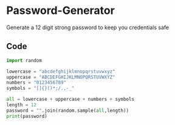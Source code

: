 # Password-Generator
Generate a 12 digit strong password to keep you credentials safe
## Code

```py
import random

lowercase = "abcdefghijklmnopqrstuvwxyz"
uppercase = "ABCDEFGHIJKLMNOPQRSTUVWXYZ"
numbers = "0123456789"
symbols = "[]{}()*;/.,-_"

all = lowercase + uppercase + numbers + symbols
length = 12
password = "".join(random.sample(all,length))
print(password)
